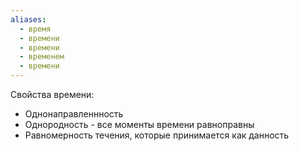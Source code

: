 ```yaml
---
aliases:
  - время
  - времени
  - времени
  - временем
  - времени
---
```

Свойства времени:
- Однонаправленнность
- Однородность - все моменты времени равноправны
- Равномерность течения, которые принимается как данность